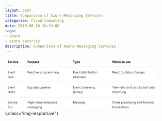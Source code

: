 ```yaml
---
layout: post
title: Comparison of Azure Messaging Services 
categories: Cloud Computing
date: 2018-08-10 16:19:00
tags:
- azure
- azure security
description: Comparison of Azure Messaging Services 
---
```


![Azure](/img/AzureMessaging/AzureMessaging.jpg){:class="img-responsive"}

